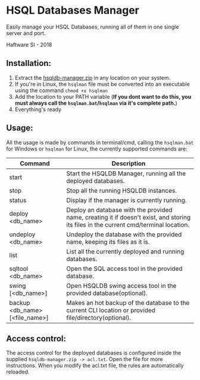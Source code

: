 # HSQL Databases Manager

Easily manage your HSQL Databases, running all of them in one single server and port.

Haftware SI - 2018

## Installation:
1. Extract the [hsqldb-manager.zip](https://github.com/IvoFritsch/hsqldb-manager/raw/master/hsqldb-manager.zip) in any location on your system.
2. If you're in Linux, the `hsqlman` file must be converted into an executable using the command `chmod +x hsqlman`
3. Add the location to your PATH variable (**If you dont want to do this, you must always call the `hsqlman.bat`/`hsqlman` via it's complete path.**)
4. Everything's ready

## Usage:

All the usage is made by commands in terminal/cmd, calling the `hsqlman.bat` for Windows or `hsqlman` for Linux, the currently supported commands are:

| Command  | Description |
| --------------- | ----------- |
| start | Start the HSQLDB Manager, running all the deployed databases. |
| stop | Stop all the running HSQLDB instances. |
| status | Display if the manager is currently running. |
| deploy <db_name> | Deploy an database with the provided name, creating it if doesn't exist, and storing its files in the current cmd/terminal location. |
| undeploy <db_name> | Undeploy the database with the provided name, keeping its files as it is. |
| list | List all the currently deployed and running databases. |
| sqltool <db_name> | Open the SQL access tool in the provided database. |
| swing [<db_name>] | Open HSQLDB swing access tool in the provided database(optional). |
| backup <db_name> [<file_name>] | Makes an hot backup of the database to the current CLI location or provided file/directory(optional). |

## Access control:

The access control for the deployed databases is configured inside the supplied `hsqldb-manager.zip -> acl.txt`. 
Open the file for more instructions.
When you modify the acl.txt file, the rules are automatically reloaded.
